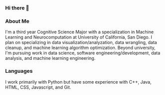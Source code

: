 ### Hi there 👋

<!--
**Rezz-X/Rezz-X** is a ✨ _special_ ✨ repository because its `README.md` (this file) appears on your GitHub profile.

Here are some ideas to get you started:

- 🔭 I’m currently working on ...
- 🌱 I’m currently learning ...
- 👯 I’m looking to collaborate on ...
- 🤔 I’m looking for help with ...
- 💬 Ask me about ...
- 📫 How to reach me: ...
- 😄 Pronouns: ...
- ⚡ Fun fact: ...
-->

### About Me

I'm a third year Cognitive Science Major with a specialization in Machine Learning and Neurocomputation at University of California, San Diego. I plan on specializing in data visualization/analyzation, data wrangling, data cleanup, and machine learning algorithm optimization. Beyond university, I'm pursuing work in data science, software engineering/development, data analysis, and machine learning engineering. 


### Languages

I work primarily with Python but have some experience with C++, Java, HTML, CSS, Javascript, and Git. 
